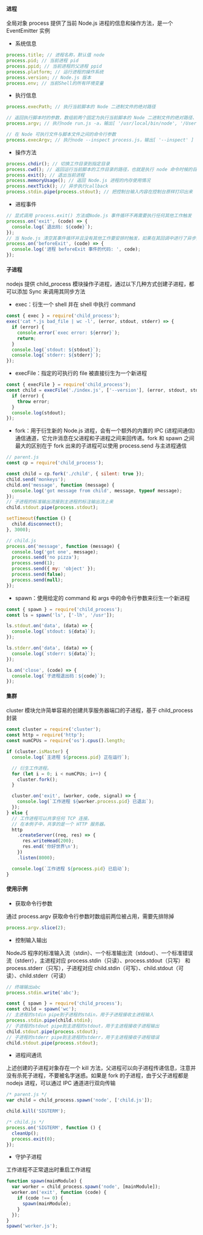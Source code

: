 #### 进程

全局对象 process 提供了当前 Node.js 进程的信息和操作方法，是一个 EventEmitter 实例

- 系统信息

```js
process.title; // 进程名称，默认值 node
process.pid; // 当前进程 pid
process.ppid; // 当前进程的父进程 ppid
process.platform; // 运行进程的操作系统
process.version; // Node.js 版本
process.env; // 当前Shell的所有环境变量
```

- 执行信息

```js
process.execPath; // 执行当前脚本的 Node 二进制文件的绝对路径

// 返回执行脚本时的参数，数组前两个固定为执行当前脚本的 Node 二进制文件的绝对路径、当前执行文件绝对路径
process.argv; // 执行node run.js -a，输出[ '/usr/local/bin/node', '/Users/master/Desktop/my-repo/run.js', '-a' ]

// 在 Node 可执行文件与脚本文件之间的命令行参数
process.execArgv; // 执行node --inspect process.js，输出[ '--inspect' ]
```

- 操作方法

```js
process.chdir(); // 切换工作目录到指定目录
process.cwd(); // 返回运行当前脚本的工作目录的路径，也就是执行 node 命令时候的目录
process.exit(); // 退出当前进程
process.memoryUsage(); // 返回 Node.js 进程的内存使用情况
process.nextTick(); // 异步执行callback
process.stdin.pipe(process.stdout); // 把控制台输入内容在控制台原样打印出来
```

- 进程事件

```js
// 显式调用 process.exit() 方法或Node.js 事件循环不再需要执行任何其他工作触发
process.on('exit', (code) => {
  console.log(`退出码: ${code}`);
});
// 当 Node.js 清空其事件循环并且没有其他工作要安排时触发，如果在其回调中进行了异步操作可以使nodejs进程继续
process.on('beforeExit', (code) => {
  console.log('进程 beforeExit 事件的代码: ', code);
});
```

#### 子进程

nodejs 提供 child_process 模块操作子进程，通过以下几种方式创建子进程，都可以添加 Sync 来调用其同步方法

- exec：衍生一个 shell 并在 shell 中执行 command

```js
const { exec } = require('child_process');
exec('cat *.js bad_file | wc -l', (error, stdout, stderr) => {
  if (error) {
    console.error(`exec error: ${error}`);
    return;
  }
  console.log(`stdout: ${stdout}`);
  console.log(`stderr: ${stderr}`);
});
```

- execFile：指定的可执行的 file 被直接衍生为一个新进程

```js
const { execFile } = require('child_process');
const child = execFile('./index.js', ['--version'], (error, stdout, stderr) => {
  if (error) {
    throw error;
  }
  console.log(stdout);
});
```

- fork：用于衍生新的 Node.js 进程，会有一个额外的内置的 IPC (进程间通信)通信通道，它允许消息在父进程和子进程之间来回传递。fork 和 spawn 之间最大的区别在于 fork 出来的子进程可以使用 process.send 与主进程通信

```js
// parent.js
const cp = require('child_process');

const child = cp.fork('./child', { silent: true });
child.send('monkeys');
child.on('message', function (message) {
  console.log('got message from child', message, typeof message);
});
// 子进程的标准输出流接到主进程的标注输出流上来
child.stdout.pipe(process.stdout);

setTimeout(function () {
  child.disconnect();
}, 3000);

// child.js
process.on('message', function (message) {
  console.log('got one', message);
  process.send('no pizza');
  process.send(1);
  process.send({ my: 'object' });
  process.send(false);
  process.send(null);
});
```

- spawn：使用给定的 command 和 args 中的命令行参数来衍生一个新进程

```js
const { spawn } = require('child_process');
const ls = spawn('ls', ['-lh', '/usr']);

ls.stdout.on('data', (data) => {
  console.log(`stdout: ${data}`);
});

ls.stderr.on('data', (data) => {
  console.log(`stderr: ${data}`);
});

ls.on('close', (code) => {
  console.log(`子进程退出码：${code}`);
});
```

#### 集群

cluster 模块允许简单容易的创建共享服务器端口的子进程，基于 child_process 封装

```js
const cluster = require('cluster');
const http = require('http');
const numCPUs = require('os').cpus().length;

if (cluster.isMaster) {
  console.log(`主进程 ${process.pid} 正在运行`);

  // 衍生工作进程。
  for (let i = 0; i < numCPUs; i++) {
    cluster.fork();
  }

  cluster.on('exit', (worker, code, signal) => {
    console.log(`工作进程 ${worker.process.pid} 已退出`);
  });
} else {
  // 工作进程可以共享任何 TCP 连接。
  // 在本例子中，共享的是一个 HTTP 服务器。
  http
    .createServer((req, res) => {
      res.writeHead(200);
      res.end('你好世界\n');
    })
    .listen(8000);

  console.log(`工作进程 ${process.pid} 已启动`);
}
```

#### 使用示例

- 获取命令行参数

通过 process.argv 获取命令行参数时数组前两位被占用，需要先排除掉

```js
process.argv.slice(2);
```

- 控制输入输出

NodeJS 程序的标准输入流（stdin）、一个标准输出流（stdout）、一个标准错误流（stderr），主进程对应 process.stdin（只读）、process.stdout（只写） 和 process.stderr（只写），子进程对应 child.stdin（可写）、child.stdout（可读）、child.stderr（可读）

```js
// 终端输出abc
process.stdin.write('abc');

const { spawn } = require('child_process');
const child = spawn('wc');
// 主进程的stdin pipe到子进程的stdin，用于子进程接收主进程输入
process.stdin.pipe(child.stdin);
// 子进程的stdout pipe到主进程的stdout，用于主进程接收子进程输出
child.stdout.pipe(process.stdout);
// 子进程的stderr pipe到主进程的stderr，用于主进程接收子进程错误
child.stdout.pipe(process.stdout);
```

- 进程间通讯

上述创建的子进程对象存在一个 kill 方法，父进程可以向子进程传递信息，注意并没有杀死子进程，不要被名字迷惑。如果是 fork 的子进程，由于父子进程都是 nodejs 进程，可以通过 IPC 通道进行双向传输

```js
/* parent.js */
var child = child_process.spawn('node', ['child.js']);

child.kill('SIGTERM');

/* child.js */
process.on('SIGTERM', function () {
  cleanUp();
  process.exit(0);
});
```

- 守护子进程

工作进程不正常退出时重启工作进程

```js
function spawn(mainModule) {
  var worker = child_process.spawn('node', [mainModule]);
  worker.on('exit', function (code) {
    if (code !== 0) {
      spawn(mainModule);
    }
  });
}
spawn('worker.js');
```
